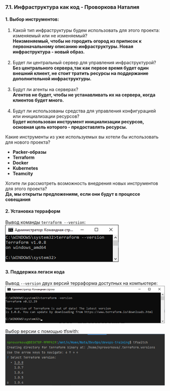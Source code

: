 ### 7.1. Инфраструктура как код - Проворкова Наталия
#### 1. Выбор инструментов:

1. Какой тип инфраструктуры будем использовать для этого проекта: изменяемый или не изменяемый?
<br><b>Неизменяемый, чтобы не городить огород из приписок к первоначальному описанию инфраструктуры. Новая инфраструктура - новый образ.</b>
  <br><br> 
2. Будет ли центральный сервер для управления инфраструктурой?
<br><b>Без центрального сервера,так как первое время будет один внешний клиент, не стоит тратить ресурсы на поддержание дополнительной инфраструктуры.</b>
   <br><br> 
3. Будут ли агенты на серверах?
<br><b>Агентов не будет, чтобы не устанавливать их на сервера, когда клиентов будет много.</b>
   <br><br> 
4. Будут ли использованы средства для управления конфигурацией или инициализации ресурсов?
<br><b>Будет использован инструмент инициализации ресурсов, основная цель которого - предоставлять ресурсы. </b>
   
Какие инструменты из уже используемых вы хотели бы использовать для нового проекта?
<b>
* Packer-образы
* Terraform
* Docker
* Kubernetes 
* Teamcity</b>
	
Хотите ли рассмотреть возможность внедрения новых инструментов для этого проекта?
<br><b>Да, мы открыты предложениям, если они будут в процессе совещания</b>


#### 2. Установка терраформ
Вывод команды `terraform --version`:
![Вывод команды terraform --version](terraform-version.png)

#### 3. Поддержка легаси кода
Вывод `--version` двух версий терраформа доступных на компьютере:
![terraform-old-version.png](terraform-old-version.png)

Выбор версии с помощью tfswith:
![tfswitch.png](tfswitch.png)